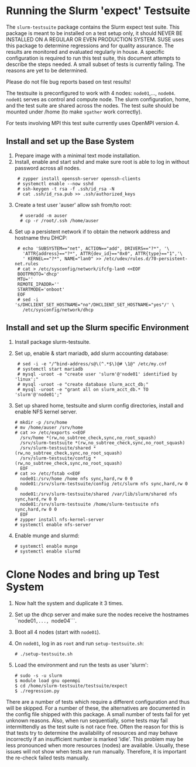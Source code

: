# Running the Slurm 'expect' Testsuite

The ```slurm-testsuite``` package contains the Slurm expect test suite.
This package is meant to be installed on a test setup only, it should
NEVER BE INSTALLED ON A REGULAR OR EVEN PRODUCTION SYSTEM.
SUSE uses this package to determine regressions and for quality assurance.
The results are monitored and evaluated regularly in house.
A specific configuration is required to run this test suite, this document
attempts to describe the steps needed.
A small subset of tests is currently failing. The reasons are yet to be
determined.

Please do not file bug reports based on test results!

The testsuite is preconfigured to work with 4 nodes: ```node01```,...,
```node04```. ```node01``` serves as control and compute node. The slurm
configuration, home, and the test suite are shared across the nodes.
The test suite should be mounted under /home (to make ```sgather``` work
correctly).

For tests involving MPI this test suite currently uses OpenMPI version 4.

## Install and set up the Base System

1. Prepare image with a minimal text mode installation.
2. Install, enable and start sshd and make sure root is able to log in
   without password across all nodes.
    ```
	 # zypper install openssh-server openssh-clients
	 # systemctl enable --now sshd
	 # ssh-keygen -t rsa -f .ssh/id_rsa -N
	 # cat .ssh/id_rsa.pub >> .ssh/authorized_keys
	```
3. Create a test user 'auser' allow ssh from/to root:
   ```
     # useradd -m auser
	 # cp -r /root/.ssh /home/auser
   ```
4. Set up a persistent network if to obtain the network address and
   hostname thru DHCP:
   ```
    # echo 'SUBSYSTEM=="net", ACTION=="add", DRIVERS=="?*", '\
	  'ATTR{address}=="?*", ATTR{dev_id}=="0x0", ATTR{type}=="1",'\
	  ' KERNEL=="?*", NAME="lan0" >> /etc/udev/rules.d/70-persistent-net.rules
    # cat > /etc/sysconfig/network/ifcfg-lan0 <<EOF
	BOOTPROTO='dhcp'
	MTU=''
	REMOTE_IPADDR=''
	STARTMODE='onboot'
	EOF
	# sed -i 's/DHCLIENT_SET_HOSTNAME="no"/DHCLIENT_SET_HOSTNAME="yes"/' \
	  /etc/sysconfig/network/dhcp
   ```

## Install and set up the Slurm specific Environment

1. Install package slurm-testsuite.
2. Set up, enable & start mariadb, add slurm accounting database:

   ```
    # sed -i -e "/^bind-address/s@\(^.*$\)@# \1@" /etc/my.cnf
    # systemctl start mariadb
	# mysql -uroot -e "create user 'slurm'@'node01' identified by 'linux';"
	# mysql -uroot -e "create database slurm_acct_db;"
	# mysql -uroot -e "grant all on slurm_acct_db.* TO 'slurm'@'node01';"
	```
3. Set up shared home, testsuite and slurm config directories, install and
   enable  NFS kernel server.
   ```
   # mkdir -p /srv/home
   # mv /home/auser /srv/home
   # cat >> /etc/exports <<EOF
     /srv/home *(rw,no_subtree_check,sync,no_root_squash)
     /srv/slurm-testsuite *(rw,no_subtree_check,sync,no_root_squash)
     /srv/slurm-testsuite/shared *(rw,no_subtree_check,sync,no_root_squash)
     /srv/slurm-testsuite/config *(rw,no_subtree_check,sync,no_root_squash)
     EOF
   # cat >> /etc/fstab <<EOF
     node01:/srv/home /home nfs sync,hard,rw 0 0
     node01:/srv/slurm-testsuite/config /etc/slurm nfs sync,hard,rw 0 0
     node01:/srv/slurm-testsuite/shared /var/lib/slurm/shared nfs sync,hard,rw 0 0
     node01:/srv/slurm-testsuite /home/slurm-testsuite nfs sync,hard,rw 0 0
	 EOF
   # zypper install nfs-kernel-server
   # systemctl enable nfs-server
   ```
4. Enable munge and slurmd:
    ```
	# systemctl enable munge
	# systemctl enable slurmd
	```

# Clone Nodes and bring up Test System

1. Now halt the system and duplicate it 3 times.

2. Set up the dhcp server and make sure the nodes receive the hostnames
   ``node01```,..., ```node04```.

4. Boot all 4 nodes (start with ```node01```).

5. On ```node01```, log in as ```root``` and run ```setup-testsuite.sh```:
   ```
   # ./setup-testsuite.sh
   ```
6. Load the environment and run the tests as user 'slurm':
   ```
   # sudo -s -u slurm
   $ module load gnu openmpi
   $ cd /home/slurm-testsuite/testsuite/expect
   $ ./regression.py
   ```

There are a number of tests which require a different configuration
and thus will be skipped.
For a number of these, the alternatives are documented in the config
file shipped with this package.
A small number of tests fail for yet unknown reasons.
Also, when run sequentially, some tests may fail intermittendly as the
test suite is not race free. Often the reason for this is that tests
try to determine the availability of resources and may behave incorrectly
if an insufficient number is marked 'idle'. This problem may be less
pronounced when more resources (nodes) are available. Usually, these
issues will not show when tests are run manually. Therefore, it is important
the re-check failed tests manually.

